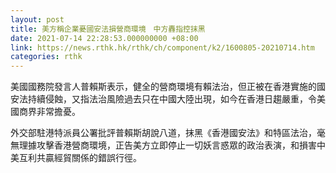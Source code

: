 ```yaml
---
layout: post
title: 美方稱企業憂國安法損營商環境　中方轟指控抹黑
date: 2021-07-14 22:28:53.000000000 +08:00
link: https://news.rthk.hk/rthk/ch/component/k2/1600805-20210714.htm
categories: rthk
---
```


美國國務院發言人普賴斯表示，健全的營商環境有賴法治，但正被在香港實施的國安法持續侵蝕，又指法治風險過去只在中國大陸出現，如今在香港日趨嚴重，令美國商界非常擔憂。

外交部駐港特派員公署批評普賴斯胡說八道，抹黑《香港國安法》和特區法治，毫無理據攻擊香港營商環境，正告美方立即停止一切妖言惑眾的政治表演，和損害中美互利共贏經貿關係的錯誤行徑。

